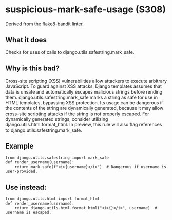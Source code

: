 # suspicious-mark-safe-usage (S308)
Derived from the flake8-bandit linter.
## What it does
Checks for uses of calls to django.utils.safestring.mark_safe.
## Why is this bad?
Cross-site scripting (XSS) vulnerabilities allow attackers to execute
arbitrary JavaScript. To guard against XSS attacks, Django templates
assumes that data is unsafe and automatically escapes malicious strings
before rending them.
django.utils.safestring.mark_safe marks a string as safe for use in HTML
templates, bypassing XSS protection. Its usage can be dangerous if the
contents of the string are dynamically generated, because it may allow
cross-site scripting attacks if the string is not properly escaped.
For dynamically generated strings, consider utilizing
django.utils.html.format_html.
In preview, this rule will also flag references to django.utils.safestring.mark_safe.
## Example
```
from django.utils.safestring import mark_safe
def render_username(username):
    return mark_safe(f"<i>{username}</i>")  # Dangerous if username is user-provided.
```
## Use instead:
```
from django.utils.html import format_html
def render_username(username):
    return django.utils.html.format_html("<i>{}</i>", username)  # username is escaped.
```